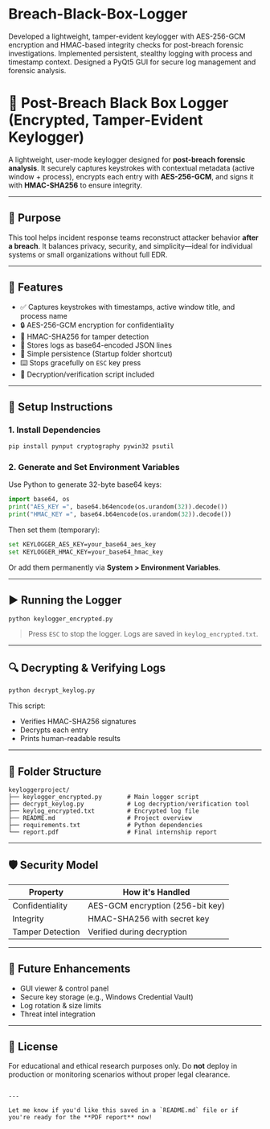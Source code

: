 # Breach-Black-Box-Logger
Developed a lightweight, tamper-evident keylogger with AES-256-GCM encryption and HMAC-based integrity checks for post-breach forensic investigations. Implemented persistent, stealthy logging with process and timestamp context. Designed a PyQt5 GUI for secure log management and forensic analysis.

# 🔐 Post-Breach Black Box Logger (Encrypted, Tamper-Evident Keylogger)

A lightweight, user-mode keylogger designed for **post-breach forensic analysis**. It securely captures keystrokes with contextual metadata (active window + process), encrypts each entry with **AES-256-GCM**, and signs it with **HMAC-SHA256** to ensure integrity.

---

## 🎯 Purpose

This tool helps incident response teams reconstruct attacker behavior **after a breach**. It balances privacy, security, and simplicity—ideal for individual systems or small organizations without full EDR.

---

## 🧰 Features

- ✅ Captures keystrokes with timestamps, active window title, and process name  
- 🔒 AES-256-GCM encryption for confidentiality  
- 🧾 HMAC-SHA256 for tamper detection  
- 📄 Stores logs as base64-encoded JSON lines  
- 🧠 Simple persistence (Startup folder shortcut)  
- ⌨️ Stops gracefully on `ESC` key press  
- 🧪 Decryption/verification script included

---

## 🔧 Setup Instructions

### 1. Install Dependencies

```bash
pip install pynput cryptography pywin32 psutil
````

### 2. Generate and Set Environment Variables

Use Python to generate 32-byte base64 keys:

```python
import base64, os
print("AES_KEY =", base64.b64encode(os.urandom(32)).decode())
print("HMAC_KEY =", base64.b64encode(os.urandom(32)).decode())
```

Then set them (temporary):

```bash
set KEYLOGGER_AES_KEY=your_base64_aes_key
set KEYLOGGER_HMAC_KEY=your_base64_hmac_key
```

Or add them permanently via **System > Environment Variables**.

---

## ▶️ Running the Logger

```bash
python keylogger_encrypted.py
```

> Press `ESC` to stop the logger. Logs are saved in `keylog_encrypted.txt`.

---

## 🔍 Decrypting & Verifying Logs

```bash
python decrypt_keylog.py
```

This script:

* Verifies HMAC-SHA256 signatures
* Decrypts each entry
* Prints human-readable results

---

## 📂 Folder Structure

```plaintext
keyloggerproject/
├── keylogger_encrypted.py       # Main logger script
├── decrypt_keylog.py            # Log decryption/verification tool
├── keylog_encrypted.txt         # Encrypted log file
├── README.md                    # Project overview
├── requirements.txt             # Python dependencies
└── report.pdf                   # Final internship report
```

---

## 🛡 Security Model

| Property         | How it's Handled                 |
| ---------------- | -------------------------------- |
| Confidentiality  | AES-GCM encryption (256-bit key) |
| Integrity        | HMAC-SHA256 with secret key      |
| Tamper Detection | Verified during decryption       |

---

## 🚀 Future Enhancements

* GUI viewer & control panel
* Secure key storage (e.g., Windows Credential Vault)
* Log rotation & size limits
* Threat intel integration

---

## 📜 License

For educational and ethical research purposes only. Do **not** deploy in production or monitoring scenarios without proper legal clearance.

```

---

Let me know if you'd like this saved in a `README.md` file or if you're ready for the **PDF report** now!
```
